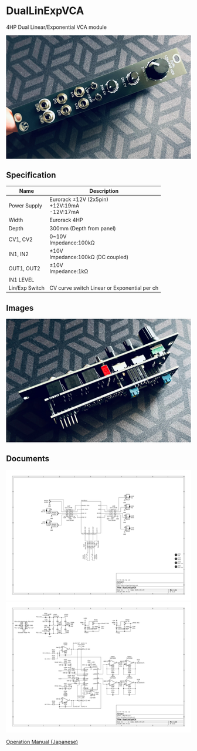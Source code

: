 # DualLinExpVCA
4HP Dual Linear/Exponential VCA module

![module_01](/_data/module01.jpg)  

## Specification

|Name|Description|
|---|---|
| Power Supply | Eurorack ±12V (2x5pin)<br> +12V:19mA<br>-12V:17mA |
| Width | Eurorack 4HP |
| Depth | 300mm (Depth from panel) |
| CV1, CV2 | 0~10V<br>Impedance:100kΩ |
| IN1, IN2 | ±10V<br>Impedance:100kΩ (DC coupled) |
| OUT1, OUT2 | ±10V<br>Impedance:1kΩ |
| IN1 LEVEL |  |
| Lin/Exp Switch | CV curve switch Linear or Exponential per ch | 

## Images

![module_02](/_data/module02.jpg)  

## Documents

![schematic](/manual/img/schematic01.png)  
![schematic](/manual/img/schematic02.png)  

[Operation Manual (Japanese)](https://github.com/marksard/DualLinExpVCA/blob/main/manual/DualLinExpVCA%20Operation%20Manual.md)
